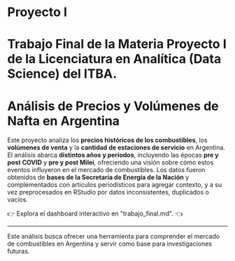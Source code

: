 # Proyecto I  
# Trabajo Final de la Materia Proyecto I de la Licenciatura en Analítica (Data Science) del ITBA.  
# Análisis de Precios y Volúmenes de Nafta en Argentina  

Este proyecto analiza los **precios históricos de los combustibles**, los **volúmenes de venta** y la **cantidad de estaciones de servicio** en Argentina. El análisis abarca **distintos años y períodos**, incluyendo las épocas **pre y post COVID** y **pre y post Milei**, ofreciendo una visión sobre cómo estos eventos influyeron en el mercado de combustibles. Los datos fueron obtenidos de **bases de la Secretaría de Energía de la Nación** y complementados con artículos periodísticos para agregar contexto, y a su vez preprocesados en RStudio por datos inconsistentes, duplicados o vacíos. 

👉 Explora el dashboard interactivo en "trabajo_final.md". 👈  

---  
Este análisis busca ofrecer una herramienta para comprender el mercado de combustibles en Argentina y servir como base para investigaciones futuras.
